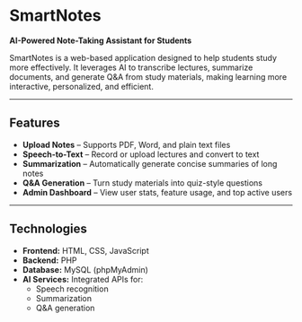 #  SmartNotes

**AI-Powered Note-Taking Assistant for Students**

SmartNotes is a web-based application designed to help students study more effectively. It leverages AI to transcribe lectures, summarize documents, and generate Q&A from study materials, making learning more interactive, personalized, and efficient.

---

##  Features

-  **Upload Notes** – Supports PDF, Word, and plain text files  
-  **Speech-to-Text** – Record or upload lectures and convert to text  
-  **Summarization** – Automatically generate concise summaries of long notes  
-  **Q&A Generation** – Turn study materials into quiz-style questions  
-  **Admin Dashboard** – View user stats, feature usage, and top active users

---

## Technologies

- **Frontend:** HTML, CSS, JavaScript  
- **Backend:** PHP  
- **Database:** MySQL (phpMyAdmin)  
- **AI Services:** Integrated APIs for:
  - Speech recognition
  - Summarization
  - Q&A generation



